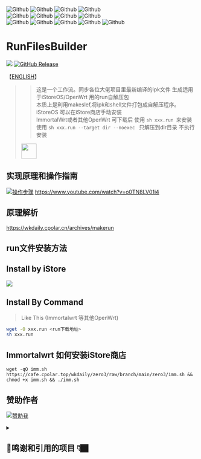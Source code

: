 ![Github](https://img.shields.io/badge/Passwall.run-123456?logo=github&logoColor=fff&labelColor=green&style=for-the-badge) 
![Github](https://img.shields.io/badge/passwall2.run-123456?logo=github&logoColor=fff&labelColor=AB5ED8&style=for-the-badge)
![Github](https://img.shields.io/badge/openclash.run-123456?logo=github&logoColor=fff&labelColor=red&style=for-the-badge) 
![Github](https://img.shields.io/badge/SSRP.run-123456?logo=github&logoColor=fff&labelColor=blue&style=for-the-badge) <br> 
![Github](https://img.shields.io/badge/nikki.run-123456?logo=github&logoColor=fff&labelColor=yellow&style=for-the-badge) 
![Github](https://img.shields.io/badge/MOSDNS.run-123456?logo=github&logoColor=fff&labelColor=FF7F00&style=for-the-badge) 
![Github](https://img.shields.io/badge/homeproxy.run-123456?logo=github&logoColor=fff&labelColor=3ae07c&style=for-the-badge)
![Github](https://img.shields.io/badge/dae.run-123456?logo=github&logoColor=fff&labelColor=4bccdf&style=for-the-badge)<br>
![Github](https://img.shields.io/badge/AdGuardHome.run-123456?logo=github&logoColor=fff&labelColor=8470FF&style=for-the-badge) 
![Github](https://img.shields.io/badge/STORE商店.run-123456?logo=github&logoColor=fff&labelColor=9400D3&style=for-the-badge) 
![Github](https://img.shields.io/badge/ARGON主题.run-123456?logo=github&logoColor=fff&labelColor=1E90FF&style=for-the-badge) 
![Github](https://img.shields.io/badge/DUFS文件服务器.run-123456?logo=github&logoColor=fff&labelColor=00ae9d&style=for-the-badge)
![Github](https://img.shields.io/badge/lucky.run-123456?logo=github&logoColor=fff&labelColor=ff8c00&style=for-the-badge)
# RunFilesBuilder 
<img src="https://img.shields.io/github/downloads/wukongdaily/RunFilesBuilder/total.svg?style=for-the-badge&color=32C955"/>  [![GitHub Release](https://img.shields.io/github/v/release/wukongdaily/RunFilesBuilder?style=for-the-badge&logoColor=green&color=%23E1A8CD)](https://github.com/wukongdaily/RunFilesBuilder/releases)

【[ENGLISH](https://github.com/wukongdaily/RunFilesBuilder/blob/master/README_en.md)】

>> 这是一个工作流。同步各位大佬项目里最新编译的ipk文件 生成适用于iStoreOS/OpenWrt 用的run自解压包<br>
>> 本质上是利用makeslef,将ipk和shell文件打包成自解压程序。<br>
>> iStoreOS 可以在iStore商店手动安装<br>
>> ImmortalWrt或者其他OpenWrt 可下载后 使用 `sh xxx.run `来安装<br>
>> 使用 `sh xxx.run --target dir --noexec ` 只解压到dir目录 不执行安装
> <img src="https://github.com/user-attachments/assets/3f5dabba-1efa-4e67-bf5b-86a27c114902" height=40>

## 实现原理和操作指南
[![操作步骤](https://img.shields.io/badge/YouTube-123456?logo=youtube&labelColor=ff0000)](https://youtu.be/o0TN8LV01i4) https://www.youtube.com/watch?v=o0TN8LV01i4

## 原理解析
https://wkdaily.cpolar.cn/archives/makerun
## run文件安装方法
## Install by iStore 
<img src=https://camo.githubusercontent.com/0a783d7ece59c727a1eef024855606c2b87be6acec14192e8103cf8c601d44eb/68747470733a2f2f63646e2e6a7364656c6976722e6e65742f67682f41554b393532372f4172652d752d6f6b406d61737465722f617070732f696e7374616c6c2e706e67>


## Install By Command
> Like This (Immortalwrt 等其他OpenWrt)
```bash
wget -O xxx.run <run下载地址>
sh xxx.run
```

## Immortalwrt 如何安装iStore商店
```
wget -qO imm.sh https://cafe.cpolar.top/wkdaily/zero3/raw/branch/main/zero3/imm.sh && chmod +x imm.sh && ./imm.sh

```

## 赞助作者 

[![赞助我](https://img.shields.io/badge/赞助我-支持作者的项目-orange?logo=github)](https://wkdaily.cpolar.top/01)

<details>
<summary><h2>🍭鸣谢和引用的项目 👇🏿</h2></summary>
  
> 【打包】https://github.com/megastep/makeself
> > 【引用】https://github.com/xiaorouji/openwrt-passwall<br>
> > 【引用】https://github.com/xiaorouji/openwrt-passwall2<br>
> > 【引用】https://github.com/vernesong/OpenClash<br>
> > 【引用】https://dl.openwrt.ai<br>
> > 【引用】https://github.com/morytyann/OpenWrt-mihomo/wiki<br>
> > 【引用】https://github.com/AdguardTeam/AdGuardHome/releases/latest<br>
> > 【引用】https://github.com/sbwml/luci-app-mosdns<br>
> > 【引用】https://downloads.immortalwrt.org


